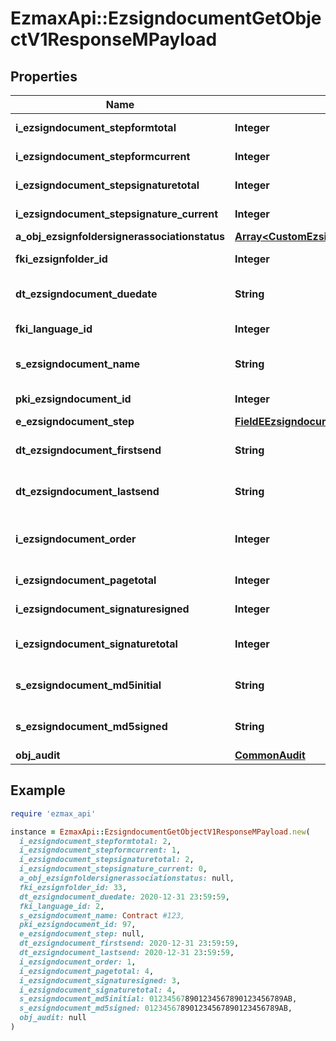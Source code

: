# EzmaxApi::EzsigndocumentGetObjectV1ResponseMPayload

## Properties

| Name | Type | Description | Notes |
| ---- | ---- | ----------- | ----- |
| **i_ezsigndocument_stepformtotal** | **Integer** | The total number of steps in the form filling phase |  |
| **i_ezsigndocument_stepformcurrent** | **Integer** | The current step in the form filling phase |  |
| **i_ezsigndocument_stepsignaturetotal** | **Integer** | The total number of steps in the signature filling phase |  |
| **i_ezsigndocument_stepsignature_current** | **Integer** | The current step in the signature phase |  |
| **a_obj_ezsignfoldersignerassociationstatus** | [**Array&lt;CustomEzsignfoldersignerassociationstatusResponse&gt;**](CustomEzsignfoldersignerassociationstatusResponse.md) |  |  |
| **fki_ezsignfolder_id** | **Integer** | The unique ID of the Ezsignfolder |  |
| **dt_ezsigndocument_duedate** | **String** | The maximum date and time at which the Ezsigndocument can be signed. |  |
| **fki_language_id** | **Integer** | The unique ID of the Language.  Valid values:  |Value|Description| |-|-| |1|French| |2|English| |  |
| **s_ezsigndocument_name** | **String** | The name of the document that will be presented to Ezsignfoldersignerassociations |  |
| **pki_ezsigndocument_id** | **Integer** | The unique ID of the Ezsigndocument |  |
| **e_ezsigndocument_step** | [**FieldEEzsigndocumentStep**](FieldEEzsigndocumentStep.md) |  |  |
| **dt_ezsigndocument_firstsend** | **String** | The date and time when the Ezsigndocument was first sent. |  |
| **dt_ezsigndocument_lastsend** | **String** | The date and time when the Ezsigndocument was sent the last time. |  |
| **i_ezsigndocument_order** | **Integer** | The order in which the Ezsigndocument will be presented to the signatory in the Ezsignfolder. |  |
| **i_ezsigndocument_pagetotal** | **Integer** | The number of pages in the Ezsigndocument. |  |
| **i_ezsigndocument_signaturesigned** | **Integer** | The number of signatures that were signed in the document. |  |
| **i_ezsigndocument_signaturetotal** | **Integer** | The number of total signatures that were requested in the Ezsigndocument. |  |
| **s_ezsigndocument_md5initial** | **String** | MD5 Hash of the initial PDF Document before signatures were applied to it. |  |
| **s_ezsigndocument_md5signed** | **String** | MD5 Hash of the final PDF Document after all signatures were applied to it. |  |
| **obj_audit** | [**CommonAudit**](CommonAudit.md) |  |  |

## Example

```ruby
require 'ezmax_api'

instance = EzmaxApi::EzsigndocumentGetObjectV1ResponseMPayload.new(
  i_ezsigndocument_stepformtotal: 2,
  i_ezsigndocument_stepformcurrent: 1,
  i_ezsigndocument_stepsignaturetotal: 2,
  i_ezsigndocument_stepsignature_current: 0,
  a_obj_ezsignfoldersignerassociationstatus: null,
  fki_ezsignfolder_id: 33,
  dt_ezsigndocument_duedate: 2020-12-31 23:59:59,
  fki_language_id: 2,
  s_ezsigndocument_name: Contract #123,
  pki_ezsigndocument_id: 97,
  e_ezsigndocument_step: null,
  dt_ezsigndocument_firstsend: 2020-12-31 23:59:59,
  dt_ezsigndocument_lastsend: 2020-12-31 23:59:59,
  i_ezsigndocument_order: 1,
  i_ezsigndocument_pagetotal: 4,
  i_ezsigndocument_signaturesigned: 3,
  i_ezsigndocument_signaturetotal: 4,
  s_ezsigndocument_md5initial: 012345678901234567890123456789AB,
  s_ezsigndocument_md5signed: 012345678901234567890123456789AB,
  obj_audit: null
)
```

